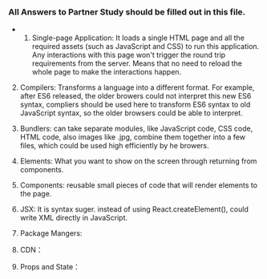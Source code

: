 ### All Answers to Partner Study should be filled out in this file.
 * 1. Single-page Application: It loads a single HTML page and all the required assets (such as JavaScript and CSS) to run this application. Any interactions with this page won't trigger the round trip requirements from the server. Means that no need to reload the whole page to make the interactions happen.

 2. Compilers: Transforms a language into a different format. For example, after ES6 released, the older browers could not interpret this new ES6 syntax, compliers should be used here to transform ES6 syntax to old JavaScript syntax, so the older browsers could be able to interpret.

 3. Bundlers: can take separate modules, like JavaScript code, CSS code, HTML code, also images like .jpg, combine them together into a few files, which could be used high efficiently by he browers.

 4. Elements: What you want to show on the screen through returning from components. 

 5. Components: reusable small pieces of code that will render elements to the page.

 6. JSX: It is syntax suger. instead of using React.createElement(), could write XML directly in JavaScript.

 7. Package Mangers: 

 8. CDN： 

 9. Props and State： 